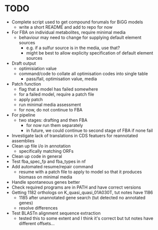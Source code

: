 # TODO
* Complete script used to get compound forumals for BiGG models
    - write a short README and add to repo for now
* For FBA on individual metabolites, require minimal media
    - behaviour may need to change for supplying default element sources
        - e.g. if a sulfur source is in the media, use that?
        - might be best to allow explicity specification of default element sources
* Draft output
    - optimisiation value
    - command/code to collate all optimisation codes into single table
        - pass/fail, optimisation value, media
* Patch function
    - flag that a model has failed somewhere
    - for a failed model, require a patch file
    - apply patch
    - run minimal media assessment
    - for now, do not continue to FBA
* For pipeline
    - two stages: drafting and then FBA
        - for now run them separately
        - in future, we could continue to second stage of FBA if none fail
* Investigate lack of translations in CDS featuers for reannotated assemblies
* Clean up file i/o in annotation
    - specifically matching ORFs
* Clean up code in general
* Test fba\_spec\_fp and fba\_types in nf
* Add automated resume/repair command
    - resume with a patch file to apply to model so that it produces biomass on minimal media
* Handle spontaneous genes better
* Check required programs are in PATH and have correct versions
* Getting 1182 orthologs on K\_quasi\_quasi\_01A030T, tut notes have 1186
    - 1185 after unannotated gene search (tut detected no annotated genes)
    - resolve differences
* Test BLASTn alignment sequence extraction
    - tested this to some extent and I think it's correct but tut notes have different offsets...
